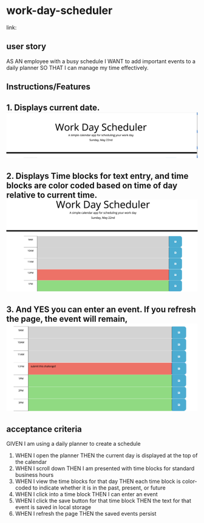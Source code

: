 # work-day-scheduler
link:

## user story

AS AN employee with a busy schedule I WANT to add important events to a daily planner SO THAT I can manage my time effectively.

## Instructions/Features

## 1. Displays current date. ![alt text](./assets/images/header.png)

## 2. Displays Time blocks for text entry, and time blocks are color coded based on time of day relative to current time. ![alt text](./assets/images/timeblocks.png)

## 3. And YES you can enter an event.  If you refresh the page, the event will remain, ![alt text](./assets/images/evententry.png)

## acceptance criteria

GIVEN I am using a daily planner to create a schedule

1. WHEN I open the planner THEN the current day is displayed at the top of the calendar
2. WHEN I scroll down THEN I am presented with time blocks for standard business hours
3. WHEN I view the time blocks for that day THEN each time block is color-coded to indicate whether it is in the past, present, or future
4. WHEN I click into a time block THEN I can enter an event
5. WHEN I click the save button for that time block THEN the text for that event is saved in local storage
6. WHEN I refresh the page THEN the saved events persist
